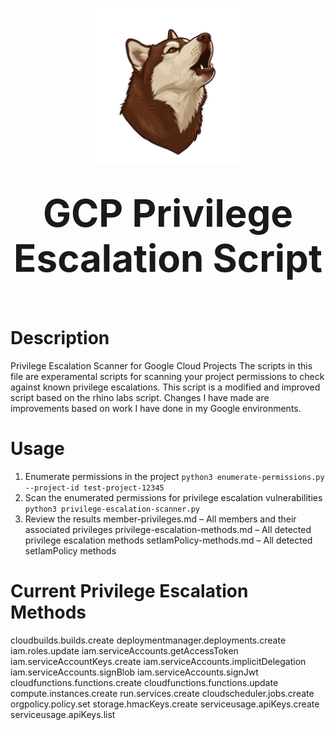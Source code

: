 <h1 align="center">
  <img src="./assets/bb-1.png" alt="BBLogo" width="250" /></br></br>
  <strong style="font-size:60px;">GCP Privilege Escalation Script</strong>
</h1></br>

# Description
Privilege Escalation Scanner for Google Cloud Projects
The scripts in this file are experamental scripts for scanning your project permissions to check against known privilege escalations. This script is a modified and improved script based on the rhino labs script. Changes I have made are improvements based on work I have done in my Google environments. 

# Usage
1. Enumerate permissions in the project
`python3 enumerate-permissions.py --project-id test-project-12345`
2. Scan the enumerated permissions for privilege escalation vulnerabilities
`python3 privilege-escalation-scanner.py`
3. Review the results
member-privileges.md – All members and their associated privileges
privilege-escalation-methods.md – All detected privilege escalation methods
setIamPolicy-methods.md – All detected setIamPolicy methods

# Current Privilege Escalation Methods
cloudbuilds.builds.create
deploymentmanager.deployments.create
iam.roles.update
iam.serviceAccounts.getAccessToken
iam.serviceAccountKeys.create
iam.serviceAccounts.implicitDelegation
iam.serviceAccounts.signBlob
iam.serviceAccounts.signJwt
cloudfunctions.functions.create
cloudfunctions.functions.update
compute.instances.create
run.services.create
cloudscheduler.jobs.create
orgpolicy.policy.set
storage.hmacKeys.create
serviceusage.apiKeys.create
serviceusage.apiKeys.list